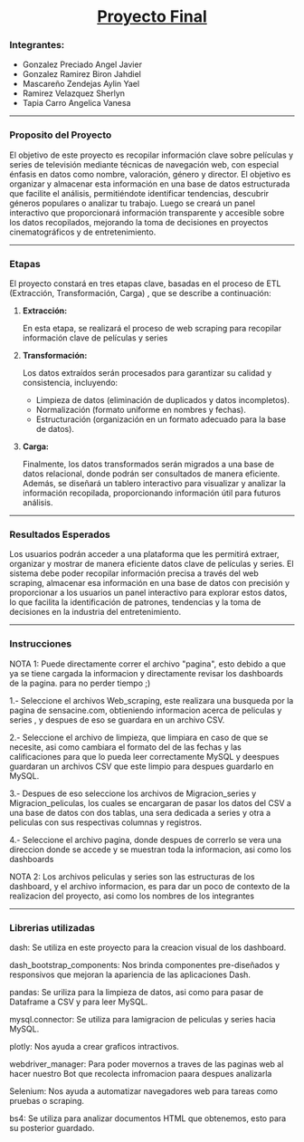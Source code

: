 <div align="center">
<h1><b><u>Proyecto Final</u></b></h1>
</div>
<div>
  <h3> <b>Integrantes:</b> </h3>
  <div>
    <ul>
      <li>Gonzalez Preciado Angel Javier</li>
      <li>Gonzalez Ramirez Biron Jahdiel</li>
      <li>Mascareño Zendejas Aylin Yael</li>
      <li>Ramirez Velazquez Sherlyn</li>
      <li>Tapia Carro Angelica Vanesa</li>
    </ul>
  </div>
</div> 
<hr>
<div>
  <h3> <b>Proposito del Proyecto</b> </h3>
  <p>El objetivo de este proyecto es recopilar información clave sobre películas y series de televisión mediante técnicas de navegación web, con especial énfasis en datos como nombre, valoración, género y director.
El objetivo es organizar y almacenar esta información en una base de datos estructurada que facilite el análisis, permitiéndote identificar tendencias, descubrir géneros populares o analizar tu trabajo. Luego se creará un panel interactivo que proporcionará información transparente y accesible sobre los datos recopilados, mejorando la toma de decisiones en proyectos cinematográficos y de entretenimiento.</p>
</div>
<hr>
<div>
  <h3> <b>Etapas</b> </h3>
  <p>El proyecto constará en tres etapas clave, basadas en el proceso de ETL (Extracción, Transformación, Carga) , que se describe a continuación:</p>
  <ol>
    <li><b>Extracción:</b></li> 
    <p>En esta etapa, se realizará el proceso de web scraping para recopilar información clave de películas y series</p>
    <li><b>Transformación:</b></li>
    <p>Los datos extraídos serán procesados ​​para garantizar su calidad y consistencia, incluyendo:</p>
      <ul>
        <li>Limpieza de datos (eliminación de duplicados y datos incompletos).</li>
        <li>Normalización (formato uniforme en nombres y fechas).</li> 
        <li>Estructuración (organización en un formato adecuado para la base de datos).</li>
      </ul>
    <p></p>
    <li><b>Carga:</b></li>
    <p>Finalmente, los datos transformados serán migrados a una base de datos relacional, donde podrán ser consultados de manera eficiente. Además, se diseñará un tablero interactivo para visualizar y analizar la información recopilada, proporcionando información útil para futuros análisis. </p>
  </ol>
</div>
<hr>
<div>
  <h3><b>Resultados Esperados</b></h3>
  <p>Los usuarios podrán acceder a una plataforma que les permitirá extraer, organizar y mostrar de manera eficiente datos clave de películas y series. El sistema debe poder recopilar información precisa a través del web scraping, almacenar esa información en una base de datos con precisión y proporcionar a los usuarios un panel interactivo para explorar estos datos, lo que facilita la identificación de patrones, tendencias y la toma de decisiones en la industria del entretenimiento.
</p>
</div>
<hr>
<div>
   <h3>Instrucciones</h3>
   <p>
   NOTA 1: Puede directamente correr el archivo "pagina", esto debido a que ya se tiene cargada la informacion y directamente revisar los dashboards de la pagina. para no perder tiempo ;)
   </p>
   <p>1.- Seleccione el archivos Web_scraping, este realizara una busqueda por la pagina de sensacine.com, obtieniendo informacion acerca de peliculas y series
   , y despues de eso se guardara en un archivo CSV.
   </p>
   <p>
     2.- Seleccione el archivo de limpieza, que limpiara en caso de que se necesite, asi como cambiara el formato del de las fechas y las calificaciones para que lo pueda leer correctamente MySQL y deespues 
      guardaran un archivos CSV que este limpio para despues guardarlo en MySQL.
   </p>
   <p>
     3.- Despues de eso seleccione los archivos de Migracion_series y Migracion_peliculas, los cuales se encargaran de pasar los datos del CSV a una base de datos con dos tablas, una sera dedicada a series y otra      a peliculas con sus respectivas columnas y registros.
   </p>
   <p>
     4.- Seleccione el archivo pagina, donde despues de correrlo se vera una direccion donde se accede y se muestran toda la informacion, asi como los dashboards
   </p>
  <p>
    NOTA 2: Los archivos peliculas y series son las estructuras de los dashboard, y el archivo informacion, es para dar un poco de contexto de la realizacion del proyecto, asi como los nombres de los integrantes
  </p>
</div>
</hr>
<hr>
<div>
<h3>Librerias utilizadas</h3>
<p>dash: Se utiliza en este proyecto para la creacion visual de los dashboard.

<p>dash_bootstrap_components: Nos brinda componentes pre-diseñados y responsivos que mejoran la apariencia de las aplicaciones Dash.</p>
<p>pandas: Se uriliza para la limpieza de datos, asi como para pasar de Dataframe a CSV y para leer MySQL.</p>
<p>mysql.connector: Se utiliza para lamigracion de peliculas y series hacia MySQL.</p>
<p>plotly: Nos ayuda a crear graficos intractivos.</p>
<p>webdriver_manager: Para poder movernos a traves de las paginas web al hacer nuestro Bot que recolecta infromacion paara despues analizarla</p>
<p>Selenium: Nos ayuda a automatizar  navegadores web para tareas como pruebas o scraping.</p>
<p>bs4: Se utiliza para analizar documentos HTML que obtenemos, esto para su posterior guardado.</p>
</div>
</hr>



